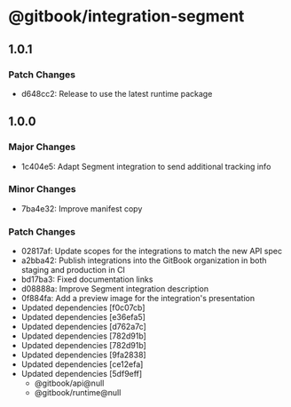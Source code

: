 # @gitbook/integration-segment

## 1.0.1

### Patch Changes

-   d648cc2: Release to use the latest runtime package

## 1.0.0

### Major Changes

-   1c404e5: Adapt Segment integration to send additional tracking info

### Minor Changes

-   7ba4e32: Improve manifest copy

### Patch Changes

-   02817af: Update scopes for the integrations to match the new API spec
-   a2bba42: Publish integrations into the GitBook organization in both staging and production in CI
-   bd17ba3: Fixed documentation links
-   d08888a: Improve Segment integration description
-   0f884fa: Add a preview image for the integration's presentation
-   Updated dependencies [f0c07cb]
-   Updated dependencies [e36efa5]
-   Updated dependencies [d762a7c]
-   Updated dependencies [782d91b]
-   Updated dependencies [782d91b]
-   Updated dependencies [9fa2838]
-   Updated dependencies [ce12efa]
-   Updated dependencies [5df9eff]
    -   @gitbook/api@null
    -   @gitbook/runtime@null
